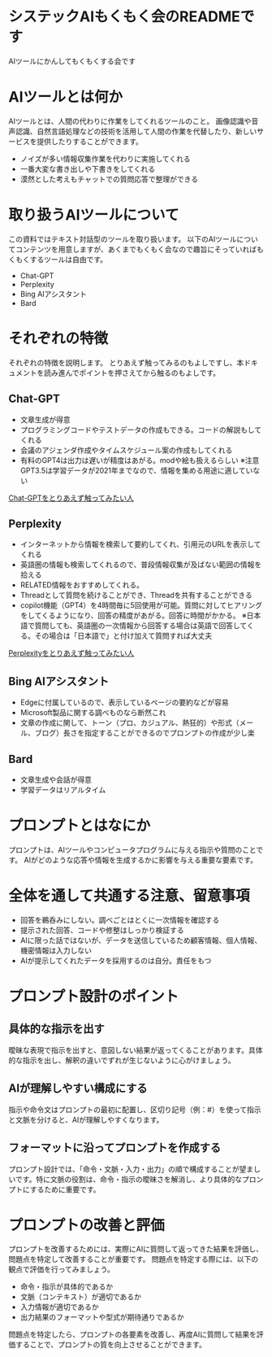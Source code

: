 # システックAIもくもく会のREADMEです
AIツールにかんしてもくもくする会です


# AIツールとは何か
AIツールとは、人間の代わりに作業をしてくれるツールのこと。
画像認識や音声認識、自然言語処理などの技術を活用して人間の作業を代替したり、新しいサービスを提供したりすることができます。

- ノイズが多い情報収集作業を代わりに実施してくれる
- 一番大変な書き出しや下書きをしてくれる
- 漠然とした考えもチャットでの質問応答で整理ができる

# 取り扱うAIツールについて
この資料ではテキスト対話型のツールを取り扱います。
以下のAIツールについてコンテンツを用意しますが、あくまでもくもく会なので趣旨にそっていればもくもくするツールは自由です。
- Chat-GPT
- Perplexity
- Bing AIアシスタント
- Bard


# それぞれの特徴
それぞれの特徴を説明します。
とりあえず触ってみるのもよしですし、本ドキュメントを読み進んでポイントを押さえてから触るのもよしです。

## Chat-GPT
- 文章生成が得意
- プログラミングコードやテストデータの作成もできる。コードの解説もしてくれる
- 会議のアジェンダ作成やタイムスケジュール案の作成もしてくれる
- 有料のGPT4は出力は遅いが精度はあがる。modや絵も扱えるらしい
※注意GPT3.5は学習データが2021年までなので、情報を集める用途に適していない

[Chat-GPTをとりあえず触ってみたい人](Chat-GPT/chatgpt.md)

## Perplexity
- インターネットから情報を検索して要約してくれ、引用元のURLを表示してくれる
- 英語圏の情報も検索してくれるので、普段情報収集が及ばない範囲の情報を拾える
- RELATED情報をおすすめしてくれる。
- Threadとして質問を続けることができ、Threadを共有することができる
- copilot機能（GPT4）を4時間毎に5回使用が可能。質問に対してヒアリングをしてくるようになり、回答の精度があがる。回答に時間がかかる。
※日本語で質問しても、英語圏の一次情報から回答する場合は英語で回答してくる。その場合は「日本語で」と付け加えて質問すれば大丈夫

[Perplexityをとりあえず触ってみたい人](perplexity/perplexity.md)

## Bing AIアシスタント
- Edgeに付属しているので、表示しているページの要約などが容易
- Microsoft製品に関する調べものなら断然これ
- 文章の作成に関して、トーン（プロ、カジュアル、熱狂的）や形式（メール、ブログ）長さを指定することができるのでプロンプトの作成が少し楽


## Bard
- 文章生成や会話が得意
- 学習データはリアルタイム


# プロンプトとはなにか
プロンプトは、AIツールやコンピュータプログラムに与える指示や質問のことです。
AIがどのような応答や情報を生成するかに影響を与える重要な要素です。


# 全体を通して共通する注意、留意事項
- 回答を鵜呑みにしない。調べごとはとくに一次情報を確認する
- 提示された回答、コードや修整はしっかり検証する
- AIに限った話ではないが、データを送信しているため顧客情報、個人情報、機密情報は入力しない
- AIが提示してくれたデータを採用するのは自分。責任をもつ


# プロンプト設計のポイント
## 具体的な指示を出す
曖昧な表現で指示を出すと、意図しない結果が返ってくることがあります。具体的な指示を出し、解釈の違いでずれが生じないように心がけましょう。

## AIが理解しやすい構成にする
指示や命令文はプロンプトの最初に配置し、区切り記号（例：#）を使って指示と文脈を分けると、AIが理解しやすくなります。

## フォーマットに沿ってプロンプトを作成する
プロンプト設計では、「命令・文脈・入力・出力」の順で構成することが望ましいです。特に文脈の役割は、命令・指示の曖昧さを解消し、より具体的なプロンプトにするために重要です。

# プロンプトの改善と評価
プロンプトを改善するためには、実際にAIに質問して返ってきた結果を評価し、問題点を特定して改善することが重要です。
問題点を特定する際には、以下の観点で評価を行ってみましょう。

- 命令・指示が具体的であるか
- 文脈（コンテキスト）が適切であるか
- 入力情報が適切であるか
- 出力結果のフォーマットや型式が期待通りであるか

問題点を特定したら、プロンプトの各要素を改善し、再度AIに質問して結果を評価することで、プロンプトの質を向上させることができます。
